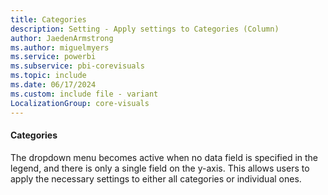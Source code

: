```yaml
---
title: Categories
description: Setting - Apply settings to Categories (Column)
author: JaedenArmstrong
ms.author: miguelmyers
ms.service: powerbi
ms.subservice: pbi-corevisuals
ms.topic: include
ms.date: 06/17/2024
ms.custom: include file - variant
LocalizationGroup: core-visuals
---
```

#### Categories

The dropdown menu becomes active when no data field is specified in the legend, and there is only a single field on the y-axis. This  allows users to apply the necessary settings to either all categories or individual ones.
